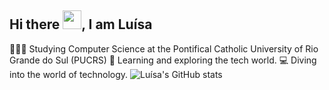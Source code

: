 Hi there <img src = "https://github.com/luscolari/luscolari/assets/141656103/f5c5c640-40ff-4e3a-a456-854e2b983fdf" width = "30">,  I am Luísa
---
👩🏻‍🎓 Studying Computer Science at the Pontifical Catholic University of Rio Grande do Sul (PUCRS)
💭 Learning and exploring the tech world.
💻 Diving into the world of technology.
![Luísa's GitHub stats](https://github-readme-stats.vercel.app/api?username=luscolari&show_icons=true&theme=radical)
